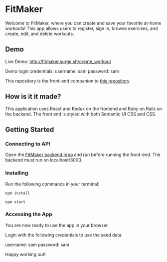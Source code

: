 # FitMaker
Welcome to FitMaker, where you can create and save your favorite at-home workouts! This app allows users to register, sign in, browse exercises, and create, edit, and delete workouts.

## Demo

Live Demo: http://fitmaker.surge.sh/create_workout

Demo login credentials:
  username: sam
  password: sam

This repository is the front-end companion to [this repository](https://github.com/brianboisvert/fitmaker_backend).

## How is it it made?
This application uses React and Redux on the frontend and Ruby on Rails on the backend. The front end is styled with both Semantic UI CSS and CSS.

## Getting Started

### Connecting to API
Open the [FitMaker backend repo](https://github.com/brianboisvert/fitmaker_backend) and run before running the front-end. The backend must run on localhost/3000.

### Installing
Run the following commands in your terminal:
```
npm install
```
```
npm start
```

### Accessing the App
You are now ready to use the app in your browser.

Login with the following credentials to use the seed data:

username: sam
password: sam

Happy working out!
